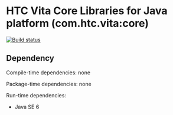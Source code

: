 # HTC Vita Core Libraries for Java platform (com.htc.vita:core)

[![Build status](https://ci.appveyor.com/api/projects/status/uru3m7ph5k6nrkut/branch/master?svg=true)](https://ci.appveyor.com/project/kenelin/vita-core-java/branch/master)

## Dependency

Compile-time dependencies: none

Package-time dependencies: none

Run-time dependencies:

* Java SE 6
